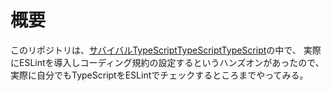 # 概要
このリポジトリは、[サバイバルTypeScriptTypeScriptTypeScript](https://typescriptbook.jp/tutorials/eslint)の中で、
実際にESLintを導入しコーディング規約の設定するというハンズオンがあったので、実際に自分でもTypeScriptをESLintでチェックするところまでやってみる。
